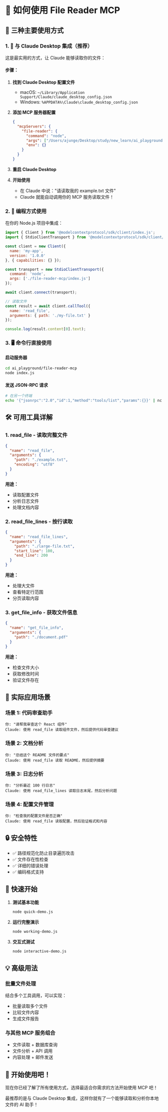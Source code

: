 # 📖 如何使用 File Reader MCP

## 🎯 三种主要使用方式

### 1. 🤖 与 Claude Desktop 集成（推荐）

这是最实用的方式，让 Claude 能够读取你的文件：

#### 步骤：
1. **找到 Claude Desktop 配置文件**
   - macOS: `~/Library/Application Support/Claude/claude_desktop_config.json`
   - Windows: `%APPDATA%\Claude\claude_desktop_config.json`

2. **添加 MCP 服务器配置**
   ```json
   {
     "mcpServers": {
       "file-reader": {
         "command": "node",
         "args": ["/Users/ajunge/Desktop/study/new_learn/ai_playground/file-reader-mcp/index.js"],
         "env": {}
       }
     }
   }
   ```

3. **重启 Claude Desktop**

4. **开始使用**
   - 在 Claude 中说："请读取我的 example.txt 文件"
   - Claude 就能自动调用你的 MCP 服务读取文件！

### 2. 🔧 编程方式使用

在你的 Node.js 项目中集成：

```javascript
import { Client } from '@modelcontextprotocol/sdk/client/index.js';
import { StdioClientTransport } from '@modelcontextprotocol/sdk/client/stdio.js';

const client = new Client({
  name: 'my-app',
  version: '1.0.0'
}, { capabilities: {} });

const transport = new StdioClientTransport({
  command: 'node',
  args: ['./file-reader-mcp/index.js']
});

await client.connect(transport);

// 读取文件
const result = await client.callTool({
  name: 'read_file',
  arguments: { path: './my-file.txt' }
});

console.log(result.content[0].text);
```

### 3. 🖥️ 命令行直接使用

#### 启动服务器
```bash
cd ai_playground/file-reader-mcp
node index.js
```

#### 发送 JSON-RPC 请求
```bash
# 在另一个终端
echo '{"jsonrpc":"2.0","id":1,"method":"tools/list","params":{}}' | nc localhost 3000
```

## 🛠️ 可用工具详解

### 1. read_file - 读取完整文件
```json
{
  "name": "read_file",
  "arguments": {
    "path": "./example.txt",
    "encoding": "utf8"
  }
}
```

**用途：**
- 读取配置文件
- 分析日志文件
- 处理文档内容

### 2. read_file_lines - 按行读取
```json
{
  "name": "read_file_lines",
  "arguments": {
    "path": "./large-file.txt",
    "start_line": 100,
    "end_line": 200
  }
}
```

**用途：**
- 处理大文件
- 查看特定行范围
- 分页读取内容

### 3. get_file_info - 获取文件信息
```json
{
  "name": "get_file_info",
  "arguments": {
    "path": "./document.pdf"
  }
}
```

**用途：**
- 检查文件大小
- 获取修改时间
- 验证文件存在

## 🎯 实际应用场景

### 场景 1: 代码审查助手
```
你: "请帮我审查这个 React 组件"
Claude: 使用 read_file 读取组件文件，然后提供代码审查建议
```

### 场景 2: 文档分析
```
你: "总结这个 README 文件的要点"
Claude: 使用 read_file 读取 README，然后提供摘要
```

### 场景 3: 日志分析
```
你: "分析最近 100 行日志"
Claude: 使用 read_file_lines 读取日志末尾，然后分析问题
```

### 场景 4: 配置文件管理
```
你: "检查我的配置文件是否正确"
Claude: 使用 read_file 读取配置，然后验证格式和内容
```

## 🔒 安全特性

- ✅ 路径规范化防止目录遍历攻击
- ✅ 文件存在性检查
- ✅ 详细的错误处理
- ✅ 编码格式支持

## 🚀 快速开始

1. **测试基本功能**
   ```bash
   node quick-demo.js
   ```

2. **运行完整演示**
   ```bash
   node working-demo.js
   ```

3. **交互式测试**
   ```bash
   node interactive-demo.js
   ```

## 💡 高级用法

### 批量文件处理
结合多个工具调用，可以实现：
- 批量读取多个文件
- 比较文件内容
- 生成文件报告

### 与其他 MCP 服务组合
- 文件读取 + 数据库查询
- 文件分析 + API 调用
- 内容处理 + 邮件发送

## 🎉 开始使用吧！

现在你已经了解了所有使用方式，选择最适合你需求的方法开始使用 MCP 吧！

最推荐的是与 Claude Desktop 集成，这样你就有了一个能够读取和分析你本地文件的 AI 助手！